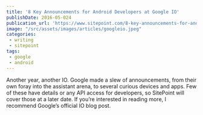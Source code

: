 ```yaml
---
title: '8 Key Announcements for Android Developers at Google IO'
publishDate: 2016-05-024
publication_url: 'https://www.sitepoint.com/8-key-announcements-for-android-developers-at-google-io/'
image: "/src/assets/images/articles/googleio.jpeg"
categories:
 - writing
 - sitepoint
tags:
 - google
 - android
---
```


Another year, another IO. Google made a slew of announcements, from their own foray into the assistant arena, to several curious devices and apps. Few of these have details or any API access for developers, so SitePoint will cover those at a later date. If you’re interested in reading more, I recommend Google’s official IO blog post.
